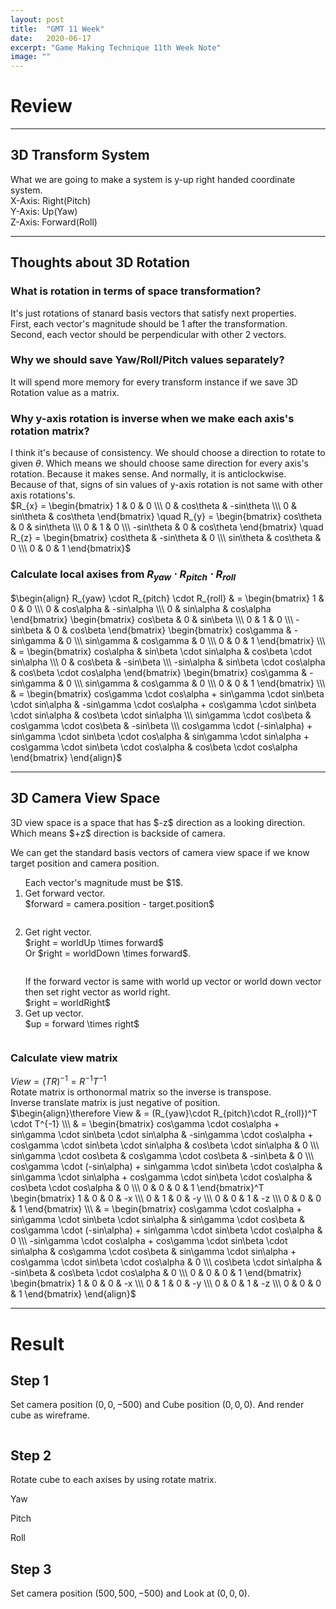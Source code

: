 ```yaml
---
layout: post
title:  "GMT 11 Week"
date:   2020-06-17
excerpt: "Game Making Technique 11th Week Note"
image: ""
---
```


# Review

<hr/>

## 3D Transform System
What we are going to make a system is y-up right handed coordinate system.<br>
X-Axis: Right(Pitch)<br>
Y-Axis: Up(Yaw)<br>
Z-Axis: Forward(Roll)

<hr/>

## Thoughts about 3D Rotation

### What is rotation in terms of space transformation?
It's just rotations of stanard basis vectors that satisfy next properties.<br>
First, each vector's magnitude should be 1 after the transformation.<br>
Second, each vector should be perpendicular with other 2 vectors.

### Why we should save Yaw/Roll/Pitch values separately?
It will spend more memory for every transform instance if we save 3D Rotation value as a matrix.

### Why y-axis rotation is inverse when we make each axis's rotation matrix?
I think it's because of consistency. We should choose a direction to rotate to given $\theta$. Which means we should choose same direction for every axis's rotation. Because it makes sense. And normally, it is anticlockwise.<br>
Because of that, signs of sin values of y-axis rotation is not same with other axis rotations's.<br>
$R_{x} = \begin{bmatrix}
1 & 0 & 0 \\\
0 & cos\theta & -sin\theta \\\
0 & sin\theta & cos\theta 
\end{bmatrix} \quad
R_{y} = \begin{bmatrix}
cos\theta & 0 & sin\theta \\\
0 & 1 & 0 \\\
-sin\theta & 0 & cos\theta 
\end{bmatrix} \quad
R_{z} = \begin{bmatrix}
cos\theta & -sin\theta & 0 \\\
sin\theta & cos\theta & 0 \\\
0 & 0 & 1
\end{bmatrix}$

### Calculate local axises from $R_{yaw} \cdot R_{pitch} \cdot R_{roll}$
$\begin{align}
R_{yaw} \cdot R_{pitch} \cdot R_{roll} & = \begin{bmatrix}
1 & 0 & 0 \\\
0 & cos\alpha & -sin\alpha \\\
0 & sin\alpha & cos\alpha 
\end{bmatrix}
\begin{bmatrix}
cos\beta & 0 & sin\beta \\\
0 & 1 & 0 \\\
-sin\beta & 0 & cos\beta 
\end{bmatrix}
\begin{bmatrix}
cos\gamma & -sin\gamma & 0 \\\
sin\gamma & cos\gamma & 0 \\\
0 & 0 & 1
\end{bmatrix} \\\
& = \begin{bmatrix}
cos\alpha & sin\beta \cdot sin\alpha & cos\beta \cdot sin\alpha \\\
0 & cos\beta & -sin\beta \\\
-sin\alpha & sin\beta \cdot cos\alpha & cos\beta \cdot cos\alpha
\end{bmatrix}
\begin{bmatrix}
cos\gamma & -sin\gamma & 0 \\\
sin\gamma & cos\gamma & 0 \\\
0 & 0 & 1
\end{bmatrix} \\\
& = \begin{bmatrix}
cos\gamma \cdot cos\alpha + sin\gamma \cdot sin\beta \cdot sin\alpha & -sin\gamma \cdot cos\alpha + cos\gamma \cdot sin\beta \cdot sin\alpha & cos\beta \cdot sin\alpha \\\
sin\gamma \cdot cos\beta & cos\gamma \cdot cos\beta & -sin\beta \\\
cos\gamma \cdot (-sin\alpha) + sin\gamma \cdot sin\beta \cdot cos\alpha & sin\gamma \cdot sin\alpha + cos\gamma \cdot sin\beta \cdot cos\alpha & cos\beta \cdot cos\alpha
\end{bmatrix}
\end{align}$

<hr/>

## 3D Camera View Space
<p>3D view space is a space that has $-z$ direction as a looking direction. Which means $+z$ direction is backside of camera.</p>
<p>We can get the standard basis vectors of camera view space if we know target position and camera position.<br>
<ol>
Each vector's magnitude must be $1$.
<li>Get forward vector.<br>$forward = camera.position - target.position$<p><span class="image img"><img src="{{ "/images/GMT_Week11_Forward.png" | absolute_url }}" alt="" /></span></p></li>
<li>Get right vector.<br>$right = worldUp \times forward$<br>Or $right = worldDown \times forward$.<br><p><span class="image img"><img src="{{ "/images/GMT_Week11_Right.png" | absolute_url }}" alt="" /></span></p>If the forward vector is same with world up vector or world down vector then set right vector as world right.<br>$right = worldRight$</li>
<li>Get up vector.<br>$up = forward \times right$<p><span class="image img"><img src="{{ "/images/GMT_Week11_Up.png" | absolute_url }}" alt="" /></span></p></li>
</ol></p>

### Calculate view matrix
$View = (TR)^{-1} = R^{-1}T^{-1}$<br>
Rotate matrix is orthonormal matrix so the inverse is transpose.<br>
Inverse translate matrix is just negative of position.<br>
$\begin{align}\therefore View & = (R_{yaw}\cdot R_{pitch}\cdot R_{roll})^T \cdot T^{-1} \\\
& = \begin{bmatrix}
cos\gamma \cdot cos\alpha + sin\gamma \cdot sin\beta \cdot sin\alpha & -sin\gamma \cdot cos\alpha + cos\gamma \cdot sin\beta \cdot sin\alpha & cos\beta \cdot sin\alpha & 0 \\\
sin\gamma \cdot cos\beta & cos\gamma \cdot cos\beta & -sin\beta & 0 \\\
cos\gamma \cdot (-sin\alpha) + sin\gamma \cdot sin\beta \cdot cos\alpha & sin\gamma \cdot sin\alpha + cos\gamma \cdot sin\beta \cdot cos\alpha & cos\beta \cdot cos\alpha & 0 \\\
0 & 0 & 0 & 1
\end{bmatrix}^T
\begin{bmatrix}
1 & 0 & 0 & -x \\\
0 & 1 & 0 & -y \\\
0 & 0 & 1 & -z \\\
0 & 0 & 0 & 1
\end{bmatrix} \\\
& = \begin{bmatrix}
cos\gamma \cdot cos\alpha + sin\gamma \cdot sin\beta \cdot sin\alpha & sin\gamma \cdot cos\beta & cos\gamma \cdot (-sin\alpha) + sin\gamma \cdot sin\beta \cdot cos\alpha & 0 \\\
-sin\gamma \cdot cos\alpha + cos\gamma \cdot sin\beta \cdot sin\alpha & cos\gamma \cdot cos\beta & sin\gamma \cdot sin\alpha + cos\gamma \cdot sin\beta \cdot cos\alpha & 0 \\\
cos\beta \cdot sin\alpha & -sin\beta & cos\beta \cdot cos\alpha & 0 \\\
0 & 0 & 0 & 1
\end{bmatrix}
\begin{bmatrix}
1 & 0 & 0 & -x \\\
0 & 1 & 0 & -y \\\
0 & 0 & 1 & -z \\\
0 & 0 & 0 & 1
\end{bmatrix}
\end{align}$

<hr/>

# Result
## Step 1
Set camera position $(0, 0, -500)$ and Cube position $(0, 0, 0)$. And render cube as wireframe.
<p><span class="image img"><img src="{{ "/images/GMT_Week11_Step1.PNG" | absolute_url }}" alt="" /></span></p>

## Step 2
Rotate cube to each axises by using rotate matrix.
<p><span class="image img"><img src="{{ "/images/GMT_Week11_Step2_Yaw.gif" | absolute_url }}" alt="" /></span><br>Yaw</p>
<p><span class="image img"><img src="{{ "/images/GMT_Week11_Step2_Pitch.gif" | absolute_url }}" alt="" /></span><br>Pitch</p>
<p><span class="image img"><img src="{{ "/images/GMT_Week11_Step2_Roll.gif" | absolute_url }}" alt="" /></span><br>Roll</p>

## Step 3
Set camera position $(500, 500, -500)$ and Look at $(0, 0, 0)$.
<p><span class="image img"><img src="{{ "/images/GMT_Week11_Step3.PNG" | absolute_url }}" alt="" /></span></p>
